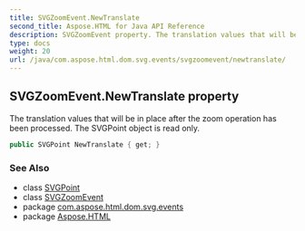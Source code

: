 ```yaml
---
title: SVGZoomEvent.NewTranslate
second_title: Aspose.HTML for Java API Reference
description: SVGZoomEvent property. The translation values that will be in place after the zoom operation has been processed. The SVGPoint object is read only
type: docs
weight: 20
url: /java/com.aspose.html.dom.svg.events/svgzoomevent/newtranslate/
---
```

## SVGZoomEvent.NewTranslate property

The translation values that will be in place after the zoom operation has been processed. The SVGPoint object is read only.

```java
public SVGPoint NewTranslate { get; }
```

### See Also

* class [SVGPoint](../../../com.aspose.html.dom.svg.datatypes/svgpoint/)
* class [SVGZoomEvent](../)
* package [com.aspose.html.dom.svg.events](../../svgzoomevent/)
* package [Aspose.HTML](../../../)
